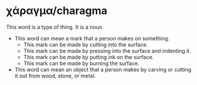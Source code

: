 # χάραγμα/charagma
This word is a type of thing. It is a noun.
* This word can mean a mark that a person makes on something.
    * This mark can be made by cutting into the surface.
    * This mark can be made by pressing into the surface and indenting it.
    * This mark can be made by putting ink on the surface.
    * This mark can be made by burning the surface.
* This word can mean an object that a person makes by carving or cutting it out from wood, stone, or metal.

